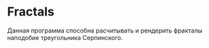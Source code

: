 # Fractals
Данная программа способна расчитывать и рендерить фракталы наподобие треугольника Серпинского.
